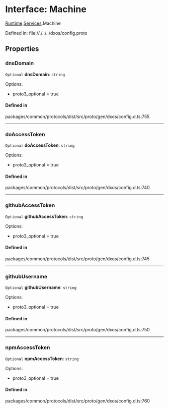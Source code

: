 # Interface: Machine

[Runtime](../modules/dxos_config.defs.Runtime.md).[Services](../modules/dxos_config.defs.Runtime.Services.md).Machine

Defined in:
  file://./../../dxos/config.proto

## Properties

### dnsDomain

 `Optional` **dnsDomain**: `string`

Options:
  - proto3_optional = true

#### Defined in

packages/common/protocols/dist/src/proto/gen/dxos/config.d.ts:755

___

### doAccessToken

 `Optional` **doAccessToken**: `string`

Options:
  - proto3_optional = true

#### Defined in

packages/common/protocols/dist/src/proto/gen/dxos/config.d.ts:740

___

### githubAccessToken

 `Optional` **githubAccessToken**: `string`

Options:
  - proto3_optional = true

#### Defined in

packages/common/protocols/dist/src/proto/gen/dxos/config.d.ts:745

___

### githubUsername

 `Optional` **githubUsername**: `string`

Options:
  - proto3_optional = true

#### Defined in

packages/common/protocols/dist/src/proto/gen/dxos/config.d.ts:750

___

### npmAccessToken

 `Optional` **npmAccessToken**: `string`

Options:
  - proto3_optional = true

#### Defined in

packages/common/protocols/dist/src/proto/gen/dxos/config.d.ts:760
